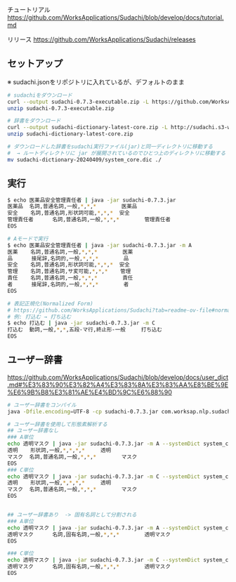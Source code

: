 
チュートリアル
https://github.com/WorksApplications/Sudachi/blob/develop/docs/tutorial.md

リリース
https://github.com/WorksApplications/Sudachi/releases

## セットアップ

※ sudachi.jsonをリポジトリに入れているが、デフォルトのまま

```bash
# sudachiをダウンロード
curl --output sudachi-0.7.3-executable.zip -L https://github.com/WorksApplications/Sudachi/releases/download/v0.7.3/sudachi-0.7.3-executable.zip
unzip sudachi-0.7.3-executable.zip

# 辞書をダウンロード
curl --output sudachi-dictionary-latest-core.zip -L http://sudachi.s3-website-ap-northeast-1.amazonaws.com/sudachidict/sudachi-dictionary-latest-core.zip
unzip sudachi-dictionary-latest-core.zip

# ダウンロードした辞書をsudachi実行ファイル(jar)と同一ディレクトリに移動する
#  → ルートディレクトリに jar が展開されているのでひとつ上のディレクトリに移動する
mv sudachi-dictionary-20240409/system_core.dic ./
```

## 実行

```bash
$ echo 医薬品安全管理責任者 | java -jar sudachi-0.7.3.jar
医薬品  名詞,普通名詞,一般,*,*,*        医薬品
安全    名詞,普通名詞,形状詞可能,*,*,*  安全
管理責任者      名詞,普通名詞,一般,*,*,*        管理責任者
EOS

# Aモードで実行
$ echo 医薬品安全管理責任者 | java -jar sudachi-0.7.3.jar -m A
医薬    名詞,普通名詞,一般,*,*,*        医薬
品      接尾辞,名詞的,一般,*,*,*        品
安全    名詞,普通名詞,形状詞可能,*,*,*  安全
管理    名詞,普通名詞,サ変可能,*,*,*    管理
責任    名詞,普通名詞,一般,*,*,*        責任
者      接尾辞,名詞的,一般,*,*,*        者
EOS

# 表記正規化(Normalized Form)
# https://github.com/WorksApplications/Sudachi?tab=readme-ov-file#normalized-form
# 例: 打込む → 打ち込む
$ echo 打込む | java -jar sudachi-0.7.3.jar -m C
打込む  動詞,一般,*,*,五段-マ行,終止形-一般     打ち込む
EOS

```

## ユーザー辞書

https://github.com/WorksApplications/Sudachi/blob/develop/docs/user_dict.md#%E3%83%90%E3%82%A4%E3%83%8A%E3%83%AA%E8%BE%9E%E6%9B%B8%E3%81%AE%E4%BD%9C%E6%88%90

```bash
# ユーザー辞書をコンパイル
java -Dfile.encoding=UTF-8 -cp sudachi-0.7.3.jar com.worksap.nlp.sudachi.dictionary.UserDictionaryBuilder -o user.dic -s system_core.dic user.csv

# ユーザー辞書を使用して形態素解析する
## ユーザー辞書なし
### A単位
echo 透明マスク | java -jar sudachi-0.7.3.jar -m A --systemDict system_core.dic
透明    形状詞,一般,*,*,*,*     透明
マスク  名詞,普通名詞,一般,*,*,*        マスク
EOS
### C単位
echo 透明マスク | java -jar sudachi-0.7.3.jar -m C --systemDict system_core.dic
透明    形状詞,一般,*,*,*,*     透明
マスク  名詞,普通名詞,一般,*,*,*        マスク
EOS


## ユーザー辞書あり  -> 固有名詞として分割される
### A単位
echo 透明マスク | java -jar sudachi-0.7.3.jar -m A --systemDict system_core.dic --userDict user.dic
透明マスク      名詞,固有名詞,一般,*,*,*        透明マスク
EOS

### C単位
echo 透明マスク | java -jar sudachi-0.7.3.jar -m C --systemDict system_core.dic --userDict user.dic
透明マスク      名詞,固有名詞,一般,*,*,*        透明マスク
EOS

```

